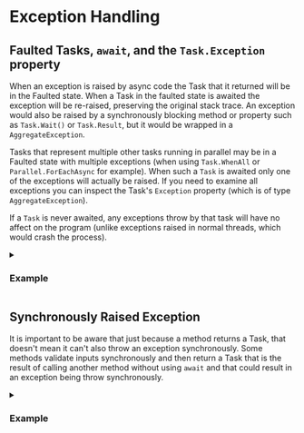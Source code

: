 # Exception Handling

## Faulted Tasks, `await`, and the `Task.Exception` property

When an exception is raised by async code the Task that it returned will be in the Faulted state. When a Task in the faulted state is awaited the exception will be re-raised, preserving the original stack trace. An exception would also be raised by a synchronously blocking method or property such as `Task.Wait()` or `Task.Result`, but it would be wrapped in a `AggregateException`.

Tasks that represent multiple other tasks running in parallel may be in a Faulted state with multiple exceptions (when using `Task.WhenAll` or `Parallel.ForEachAsync` for example). When such a `Task` is awaited only one of the exceptions will actually be raised. If you need to examine all exceptions you can inspect the Task's `Exception` property (which is of type `AggregateException`).

If a `Task` is never awaited, any exceptions throw by that task will have no affect on the program (unlike exceptions raised in normal threads, which would crash the process).

<details>
  <summary><h3>Example</h3></summary>

```csharp
public static async Task Main() {
  try {
    await ErrorExample(500);
  } catch (Exception e) {
    Console.WriteLine($"{e.GetType().Name} throw by await");
  }

  try  {
    Console.WriteLine(ErrorExample(500).Result.ToString());
  } catch (Exception e) {
    Console.WriteLine($"{e.GetType().Name} throw by Result");
  }

  Task whenAllTask = null;
  try {
    await (whenAllTask = Task.WhenAll(
      ErrorExample(500),
      ErrorExample(501)
    ));
  } catch (Exception e) {
    Console.WriteLine($"{e.GetType().Name} throw by await WhenAll");

    Console.WriteLine($"But there were {whenAllTask.Exception.InnerExceptions.Count} exceptions in the task state");
  }

  try {
    await Parallel.ForEachAsync(
      new[] { 203, 500, 501 },
      async (val, cancellation) => {
        Console.WriteLine(await ErrorExample(val));
      }
    );
  } catch (Exception e) {
    Console.WriteLine($"{e.GetType().Name} throw by await Parallel.ForEach");
  }
}

private static async Task<String> ErrorExample(Int32 delay) {
  await Task.Delay(delay);
  if (delay % 2 == 0) {
    throw new ArgumentException("Vim is better.");
  } else if (delay % 3 == 0) {
    throw new ArgumentException("Emacs is better.");
  } else {
    return "I don't think that's what ArgumentException is for.";
  }
}
```
</details>

## Synchronously Raised Exception

It is important to be aware that just because a method returns a Task, that doesn't mean it can't also throw an exception synchronously. Some methods validate inputs synchronously and then return a Task that is the result of calling another method without using `await` and that could result in an exception being throw synchronously.

<details>
  <summary><h3>Example</h3></summary>
  
```csharp
public static async Task Main() {
  Task exampleTask;
  try {
    exampleTask = ErrorExample(100, throwBefore: true);
  } catch (Exception e) {
    Console.WriteLine($"Caught Exception {e.GetType().Name}: {e.Message}");
    exampleTask = ErrorExample(100, throwAfter: true);
  }

  try {
    Console.WriteLine("Awaiting Task");
    await exampleTask;
  } catch (Exception e) {
    Console.WriteLine($"Caught Exception {e.GetType().Name}: {e.Message}");
  }
}

private static Task ErrorExample(
  Int32 delay,
  Boolean throwBefore = false,
  Boolean throwAfter = false) {

  Console.WriteLine($"Executing on Thread {Thread.CurrentThread.ManagedThreadId}");

  if (throwBefore) {
    throw new ArgumentException("before");
  }

  return DelayAndMaybeThrow();

  async Task DelayAndMaybeThrow() {
    await Task.Delay(delay);

    Console.WriteLine($"Executing on Thread {Thread.CurrentThread.ManagedThreadId}");

    if (throwAfter) {
      throw new ArgumentException("after");
    }
  }
}
```
</details>
